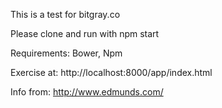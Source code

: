 This is a test for bitgray.co

Please clone and run with npm start

Requirements: Bower, Npm

Exercise at: http://localhost:8000/app/index.html

Info from: http://www.edmunds.com/
